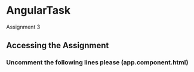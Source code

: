 # AngularTask

Assignment 3

## Accessing the Assignment
### Uncomment the following lines please (app.component.html)
#### <app-course-list></app-course-list>
#### <app-edit-course></app-edit-course>
#### <app-login></app-login>
